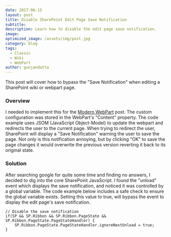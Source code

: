```yaml
---
date: 2017-06-15
layout: post
title: Disable SharePoint Edit Page Save Notification
subtitle:
description: Learn how to disable the edit page save notification.
image:
optimized_image: /assets/img/post.jpg
category: blog
tags:
  - Classic
  - Wiki
  - WebPart
author: gunjandatta
---
```


This post will cover how to bypass the "Save Notification" when editing a SharePoint wiki or webpart page.

### Overview

I needed to implement this for the [Modern WebPart](https://dattabase.com/blog/sharepoint-2013-modern-webpart) post. The custom configuration was stored in the WebPart's "Content" property. The code example uses JSOM (JavaScript Object-Model) to update the webpart and redirects the user to the current page. When trying to redirect the user, SharePoint will display a "Save Notification" warning the user to save the page. Not only is this notification annoying, but by clicking "OK" to save the page changes it would overwrite the previous version reverting it back to its original state.

### Solution

After searching google for quite some time and finding no answers, I decided to dig into the core SharePoint JavaScript. I found the "unload" event which displays the save notification, and noticed it was controlled by a global variable. The code example below includes a safe check to ensure the global variable exists. Setting this value to true, will bypass the event to display the edit page's save notification.

```
// Disable the save notification
if(SP && SP.Ribbon && SP.Ribbon.PageState && SP.Ribbon.PageState.PageStateHandler) {
    SP.Ribbon.PageState.PageStateHandler.ignoreNextUnload = true;
}
```